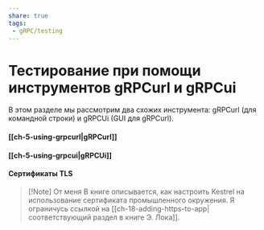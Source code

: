 ```yaml
---
share: true
tags:
 - gRPC/testing
---
```

# Тестирование при помощи инструментов gRPCurl и gRPCui

В этом разделе мы рассмотрим два схожих инструмента: gRPCurl (для командной строки) и gRPCUi (GUI для gRPCurl).

#### [[ch-5-using-grpcurl|gRPCurl]]
#### [[ch-5-using-grpcui|gRPCUi]]
#### Сертификаты TLS
> [!Note] От меня
> В книге описывается, как настроить Kestrel на использование сертификата промышленного окружения. Я ограничусь ссылкой на [[ch-18-adding-https-to-app|соответствующий раздел в книге Э. Лока]].
